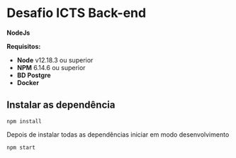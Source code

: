 # Desafio ICTS Back-end

**NodeJs**

**Requisitos:**

- **Node** v12.18.3 ou superior
- **NPM** 6.14.6 ou superior
- **BD Postgre**
- **Docker**

## Instalar as dependência

```
npm install
```

Depois de instalar todas as dependências iniciar em modo desenvolvimento

```
npm start
```
